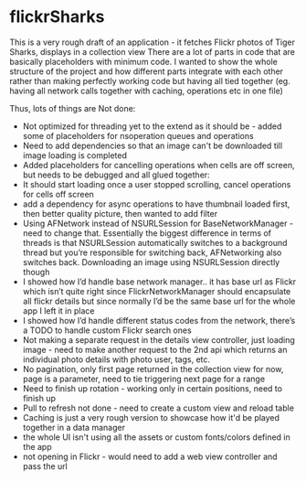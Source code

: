 # flickrSharks

This is a very rough draft of an application - it fetches Flickr photos of Tiger Sharks, displays in a collection view
There are a lot of parts in code that are basically placeholders with minimum code.
I wanted to show the whole structure of the project and how different parts integrate with each other rather than making perfectly working code but having all tied together (eg. having all network calls together with caching, operations etc in one file) 

Thus, lots of things are Not done:
- Not optimized for threading yet to the extend as it should be - added some of placeholders for nsoperation queues and operations
- Need to add dependencies so that an image can't be downloaded till image loading is completed
- Added placeholders for cancelling operations when cells are off screen, but needs to be debugged and all glued together:
- It should start loading once a user stopped scrolling, cancel operations for cells off screen
- add a dependency for async operations to have thumbnail loaded first, then better quality picture, then wanted to add filter
- Using AFNetwork instead of NSURLSession for BaseNetworkManager - need to change that. 
Essentially the biggest difference in terms of threads is that NSURLSession automatically switches to a background thread but you’re responsible for switching  back, AFNetworking also switches back.
Downloading an image using NSURLSession directly though
- I showed how I’d handle base network manager.. it has base url as Flickr which isn’t quite right since FlickrNetworkManager should encapsulate all flickr details but since normally I’d be the same base url for the whole app I left it in place
- I showed how I’d handle different status codes from the network, there’s a TODO to handle custom Flickr search ones
- Not making a separate request in the details view controller, just loading image - need to make another request to the 2nd api which returns an individual photo details with photo user, tags, etc.
- No pagination, only first page returned in the collection view for now, page is a parameter, need to tie triggering next page for a range
- Need to finish up rotation - working only in certain positions, need to finish up
- Pull to refresh not done - need to create a custom view and reload table
- Caching is just a very rough version to showcase how it'd be played together in a data manager
- the whole UI isn't using all the assets or custom fonts/colors defined in the app
- not opening in Flickr - would need to add a web view controller and pass the url
